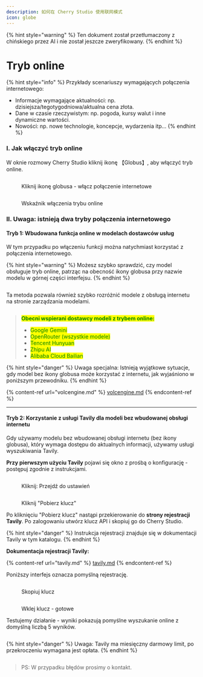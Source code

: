 ```yaml
---
description: 如何在 Cherry Studio 使用联网模式
icon: globe
---
```


{% hint style="warning" %}
Ten dokument został przetłumaczony z chińskiego przez AI i nie został jeszcze zweryfikowany.
{% endhint %}

# Tryb online

{% hint style="info" %}
Przykłady scenariuszy wymagających połączenia internetowego:

* Informacje wymagające aktualności: np. dzisiejsza/tegotygodniowa/aktualna cena złota.
* Dane w czasie rzeczywistym: np. pogoda, kursy walut i inne dynamiczne wartości.
* Nowości: np. nowe technologie, koncepcje, wydarzenia itp...
{% endhint %}

### I. Jak włączyć tryb online

W oknie rozmowy Cherry Studio kliknij ikonę 【Globus】, aby włączyć tryb online.

<figure><img src="../.gitbook/assets/image (94).png" alt=""><figcaption><p>Kliknij ikonę globusa - włącz połączenie internetowe</p></figcaption></figure>

<figure><img src="../.gitbook/assets/image (96).png" alt=""><figcaption><p>Wskaźnik włączenia trybu online</p></figcaption></figure>

### II. Uwaga: istnieją dwa tryby połączenia internetowego

#### Tryb 1: Wbudowana funkcja online w modelach dostawców usług

W tym przypadku po włączeniu funkcji można natychmiast korzystać z połączenia internetowego.

{% hint style="warning" %}
Możesz szybko sprawdzić, czy model obsługuje tryb online, patrząc na obecność ikony globusa przy nazwie modelu w górnej części interfejsu.
{% endhint %}

<figure><img src="../.gitbook/assets/image (100).png" alt=""><figcaption></figcaption></figure>

Ta metoda pozwala również szybko rozróżnić modele z obsługą internetu na stronie zarządzania modelami.

<figure><img src="../.gitbook/assets/image (101).png" alt=""><figcaption></figcaption></figure>

> <mark style="color:green;">**Obecni wspierani dostawcy modeli z trybem online:**</mark>
>
> * <mark style="color:green;">Google Gemini</mark>
> * <mark style="color:green;">OpenRouter (wszystkie modele)</mark>
> * <mark style="color:green;">Tencent Hunyuan</mark>
> * <mark style="color:green;">Zhipu AI</mark>
> * <mark style="color:green;">Alibaba Cloud Bailian</mark>

{% hint style="danger" %}
Uwaga specjalna:
Istnieją wyjątkowe sytuacje, gdy model bez ikony globusa może korzystać z internetu, jak wyjaśniono w poniższym przewodniku.
{% endhint %}

{% content-ref url="volcengine.md" %}
[volcengine.md](volcengine.md)
{% endcontent-ref %}

***

#### Tryb 2: Korzystanie z usługi Tavily dla modeli bez wbudowanej obsługi internetu

Gdy używamy modelu bez wbudowanej obsługi internetu (bez ikony globusa), który wymaga dostępu do aktualnych informacji, używamy usługi wyszukiwania Tavily.

**Przy pierwszym użyciu Tavily** pojawi się okno z prośbą o konfigurację - postępuj zgodnie z instrukcjami.

<figure><img src="../.gitbook/assets/image (102).png" alt=""><figcaption><p>Kliknij: Przejdź do ustawień</p></figcaption></figure>

<figure><img src="../.gitbook/assets/image (104).png" alt=""><figcaption><p>Kliknij "Pobierz klucz"</p></figcaption></figure>

Po kliknięciu "Pobierz klucz" nastąpi przekierowanie do **strony rejestracji Tavily**. Po zalogowaniu utwórz klucz API i skopiuj go do Cherry Studio.

{% hint style="danger" %}
Instrukcja rejestracji znajduje się w dokumentacji Tavily w tym katalogu.
{% endhint %}

**Dokumentacja rejestracji Tavily:**

{% content-ref url="tavily.md" %}
[tavily.md](tavily.md)
{% endcontent-ref %}

Poniższy interfejs oznacza pomyślną rejestrację.

<figure><img src="../.gitbook/assets/image (105).png" alt=""><figcaption><p>Skopiuj klucz</p></figcaption></figure>

<figure><img src="../.gitbook/assets/image (108).png" alt=""><figcaption><p>Wklej klucz - gotowe</p></figcaption></figure>

Testujemy działanie - wyniki pokazują pomyślne wyszukanie online z domyślną liczbą 5 wyników.

<figure><img src="../.gitbook/assets/image (107).png" alt=""><figcaption></figcaption></figure>

{% hint style="danger" %}
Uwaga: Tavily ma miesięczny darmowy limit, po przekroczeniu wymagana jest opłata.
{% endhint %}

<figure><img src="../.gitbook/assets/image (106).png" alt=""><figcaption></figcaption></figure>

> PS: W przypadku błędów prosimy o kontakt.